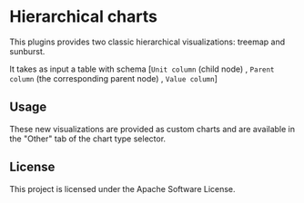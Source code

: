 # Hierarchical charts

This plugins provides two classic hierarchical visualizations: treemap and sunburst.

It takes as input a table with schema [`Unit column` (child node) , `Parent column` (the corresponding parent node) , `Value column`]

## Usage
These new visualizations are provided as custom charts and are available in the "Other" tab of the chart type selector.

## License

This project is licensed under the Apache Software License.
